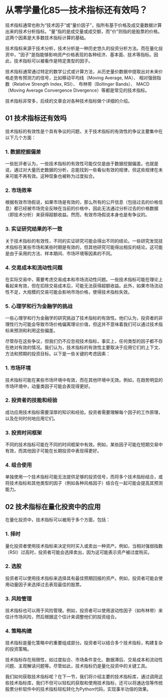 # 从零学量化85—技术指标还有效吗？ 

技术指标通常也称为“技术因子”或“量价因子”，指所有基于价格及成交量数据计算出来的技术分析指标。"量"指的是成交量或成交额，而"价"则指的是股票的价格。这两个因素是大多数技术指标计算的基础。

技术指标来源于技术分析，技术分析是一种历史悠久的投资分析方法。而在量化投资中，"因子"是指能够影响资产价格表现的各种经济、基本面、技术等指标。因此，技术指标可以被看作是特定类型的因子。

技术指标通常通过特定的数学公式或计算方法，从历史量价数据中提取出对未来价格走势有预测力的信号，比如移动平均线（Moving Average, MA）、 相对强弱指数（Relative Strength Index, RSI）、 布林带（Bollinger Bands）、 MACD（Moving Average Convergence Divergence）等都是常见的技术指标。

技术指标非常多，后续的文章会对各种技术指标做个详细的介绍。

## 01 技术指标还有效吗
技术指标的有效性是个具有争议的问题，关于技术指标的有效性的争议主要集中在以下几个方面：

### 1. 数据挖掘偏差

一些批评者认为，一些技术指标的有效性可能仅仅是由于数据挖掘偏差。也就是说，通过对大量历史数据的分析，总能找到一些看似有效的规律，但这些规律在未来可能不再有效。这种现象也被称为过度拟合。

### 2. 市场效率

根据有效市场假说，如果市场是有效的，那么所有的公开信息（包括过去的价格信息）都已经被市场完全反映在当前的价格中，因此无法通过分析过去的价格数据（即技术分析）来获得超额收益。然而，有效市场假说本身也是有争议的。

### 3. 实证研究结果的不一致

关于技术指标的有效性，不同的实证研究可能会得出不同的结论。一些研究发现技术指标在某些市场和某些时期是有效的，但其他研究可能得出相反的结论。这可能是由于采用的方法、样本期间、市场环境等因素的不同。

### 4. 交易成本和流动性问题

在实际交易中，需要考虑交易成本和市场流动性问题。一些技术指标可能在理论上看起来有效，但在扣除交易成本后，可能无法获得超额收益。此外，如果市场流动性不足，大规模的交易可能会影响市场价格，使得技术指标失效。

### 5. 心理学和行为金融学的挑战

一些心理学和行为金融学的研究挑战了技术指标的有效性。他们认为，投资者的非理性行为可能会导致市场价格偏离理论价值，但这并不意味着我们可以通过技术指标来预测和利用这些偏差。

尽管存在这些争议，但我们仍不应忽视技术指标，事实上，任何类型的因子都不存在绝对有效的情况。我们认为，技术指标的有效性主要取决于应用它们的上下文、方法和预期的投资目标。以下是一些关键的考虑因素：

### 1. 市场环境

技术指标可能在某些市场环境中有效，而在其他环境中无效。例如，在趋势明显的市场环境中，动量类因子可能会表现得更好。

### 2. 投资者的技能和经验
   
成功应用技术指标需要深厚的知识和经验。投资者需要理解每个因子的工作原理，以及在何时何地应用它们。

### 3. 投资时间框架

不同的技术指标可能在不同的时间框架中有效。例如，某些因子可能在短期交易中有效，而其他因子可能在长期投资中表现得更好。

### 4. 组合使用
   
单独使用一个技术指标可能无法提供足够的投资信号，而将多个技术指标结合，或将技术指标和其他类型的因子（例如各种风格因子）结合在一起可能会提高其预测能力。

## 02 技术指标在量化投资中的应用

在量化投资中，技术指标可以被用于多个方面，包括：

### 1. 择时
   
量化投资者使用技术指标来决定何时买入或卖出一种资产。例如，当相对强弱指数（RSI）过高时，投资者可能会选择卖出，因为这可能表示资产被过度购买。

### 2. 选股
   
投资者可以使用技术指标来选择具有最佳预期回报的资产。例如，投资者可能会使用动量因子来选择过去表现最佳的股票。

### 3. 风险管理

技术指标也可以用于风险管理。例如，投资者可以使用波动性因子（如布林带）来估计市场风险，然后根据这个估计来调整他们的投资组合。

### 4. 策略构建

技术指标是量化策略中的重要组成部分。投资者可以结合多个技术指标，构建复杂的投资策略。

技术指标存在局限性，如过度拟合、市场条件变化、数据滞后、交易成本和流动性问题、主观解读问题等。尽管如此，技术指标仍是量化投资中的关键工具。

我们如何获取技术指标呢？在下一节，我们将介绍主要的技术指标库，通过调用这些技术指标库，我们不但可以轻松的获取和使用技术指标，还可以将通达信等传统股票分析软件中的技术指标轻松转化为Python代码，实现事半功倍的效果。
